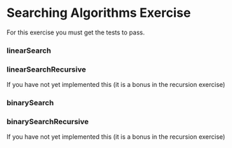# Searching Algorithms Exercise

For this exercise you must get the tests to pass.

### linearSearch

### linearSearchRecursive

If you have not yet implemented this (it is a bonus in the recursion exercise)

### binarySearch

### binarySearchRecursive

If you have not yet implemented this (it is a bonus in the recursion exercise)